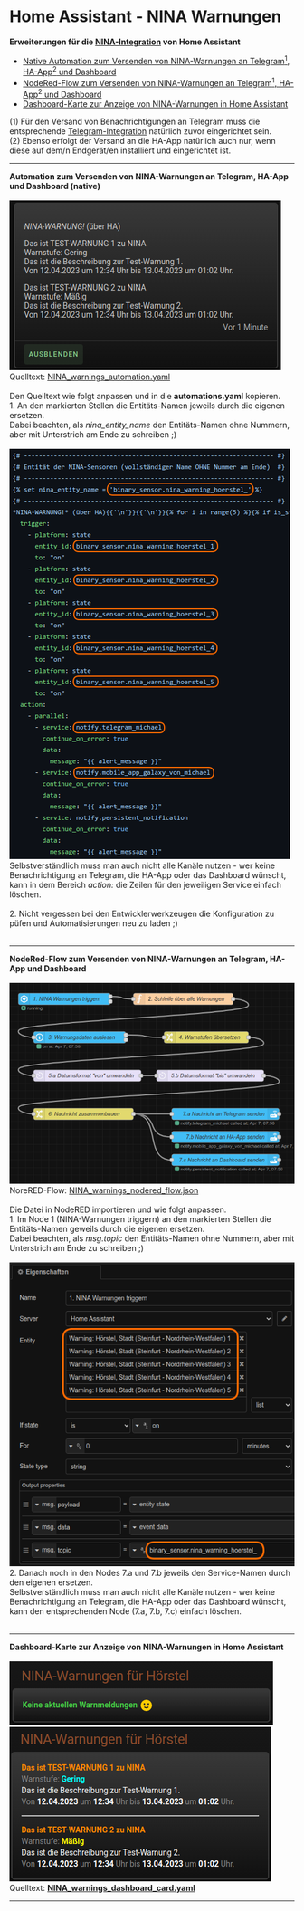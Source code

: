 # Home Assistant - NINA Warnungen

<strong>Erweiterungen für die <a href="https://www.home-assistant.io/integrations/nina/">NINA-Integration</a> von Home Assistant</strong><br />
<ul>
<li><a href="#automation">Native Automation zum Versenden von NINA-Warnungen an Telegram<sup>1</sup>, HA-App<sup>2</sup> und Dashboard</a></li>
<li><a href="#nodered">NodeRed-Flow zum Versenden von NINA-Warnungen an Telegram<sup>1</sup>, HA-App<sup>2</sup> und Dashboard</a></li>
<li><a href="#dashboard">Dashboard-Karte zur Anzeige von NINA-Warnungen in Home Assistant</a></li>
</ul>
(1) Für den Versand von Benachrichtigungen an Telegram muss die entsprechende <a href="https://www.home-assistant.io/integrations/telegram">Telegram-Integration</a> natürlich zuvor eingerichtet sein.<br />
(2) Ebenso erfolgt der Versand an die HA-App natürlich auch nur, wenn diese auf dem/n Endgerät/en installiert und eingerichtet ist.<br />

<a id="automation"></a>
<hr>
<strong>Automation zum Versenden von NINA-Warnungen an Telegram, HA-App und Dashboard (native)</strong><br />
<br />
<img src="./img/NINA_img_notification.png">
Quelltext: <a href="https://github.com/migacode/home-assistant/blob/main/nina/NINA_warnings_automation.yaml">NINA_warnings_automation.yaml</a><br />
<br />
Den Quelltext wie folgt anpassen und in die <b>automations.yaml</b> kopieren.<br />
1. An den markierten Stellen die Entitäts-Namen jeweils durch die eigenen ersetzen.<br />
Dabei beachten, als <i>nina_entity_name</i> den Entitäts-Namen ohne Nummern, aber mit Unterstrich am Ende zu schreiben ;)<br />
<br />
<img src="./img/NINA_img_changes_automation.png">
Selbstverständlich muss man auch nicht alle Kanäle nutzen - wer keine Benachrichtigung an Telegram, die HA-App oder das Dashboard wünscht, kann in dem Bereich <i>action:</i> die Zeilen für den jeweiligen Service einfach löschen.<br />
<br />
2. Nicht vergessen bei den Entwicklerwerkzeugen die Konfiguration zu püfen und Automatisierungen neu zu laden ;)<br />
<br />

<a id="nodered"></a>
<hr>
<strong>NodeRed-Flow zum Versenden von NINA-Warnungen an Telegram, HA-App und Dashboard</strong><br />
<br />
<img src="./img/NINA_img_nodered_flow.png">
NoreRED-Flow: <a href="https://github.com/migacode/home-assistant/blob/main/nina/NINA_warnings_nodered_flow.json">NINA_warnings_nodered_flow.json</a><br />
<br />
Die Datei in NodeRED importieren und wie folgt anpassen.<br />
1. Im Node 1 (NINA-Warnungen triggern) an den markierten Stellen die Entitäts-Namen geweils durch die eigenen ersetzen.<br />
Dabei beachten, als <i>msg.topic</i> den Entitäts-Namen ohne Nummern, aber mit Unterstrich am Ende zu schreiben ;)<br />
<br />
<img src="./img/NINA_img_changes_flow.png">
2. Danach noch in den Nodes 7.a und 7.b jeweils den Service-Namen durch den eigenen ersetzen.<br />
Selbstverständlich muss man auch nicht alle Kanäle nutzen - wer keine Benachrichtigung an Telegram, die HA-App oder das Dashboard wünscht, kann den entsprechenden Node (7.a, 7.b, 7.c) einfach löschen.<br />
<br />

<a id="dashboard"></a>
<hr>
<strong>Dashboard-Karte zur Anzeige von NINA-Warnungen in Home Assistant</strong><br />
<br />
<img src="./img/NINA_img_no_warnings.png"><br />
<img src="./img/NINA_img_warnings.png">
<br />
Quelltext: <a href="https://github.com/migacode/home-assistant/blob/main/nina/NINA_warnings_dashboard_card.yaml"><strong>NINA_warnings_dashboard_card.yaml</strong></a><br />
<hr>

